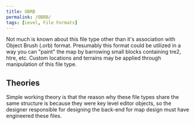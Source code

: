 ```yaml
---
title: OBRB
permalink: /OBRB/
tags: [Level, File Formats]
---
```


Not much is known about this file type other than it's association with
Object Brush (.orb) format. Presumably this format could be utilized in
a way you can "paint" the map by barrowing small blocks containing tre2,
htre, etc. Custom locations and terrains may be applied through
manipulation of this file type.

## Theories

Simple working theory is that the reason why these file types share the
same structure is because they were key level editor objects, so the
designer responsible for designing the back-end for map design must have
engineered these files.
